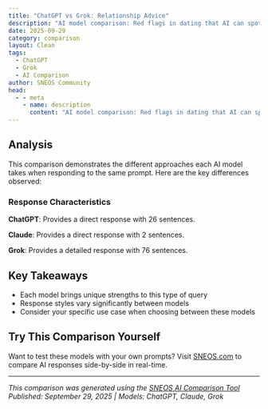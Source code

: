 ```yaml
---
title: "ChatGPT vs Grok: Relationship Advice"
description: "AI model comparison: Red flags in dating that AI can spot but humans miss..."
date: 2025-09-29
category: comparison
layout: Clean
tags:
  - ChatGPT
  - Grok
  - AI Comparison
author: SNEOS Community
head:
  - - meta
    - name: description
      content: "AI model comparison: Red flags in dating that AI can spot but humans miss..."
---
```


<ChatComparison
  title="ChatGPT vs Grok: Relationship Advice"
  prompt="Red flags in dating that AI can spot but humans miss"
  :responses='{
    "ChatGPT": "Great question! AI can analyze patterns in communication and behavior that humans might overlook due to biases, emotions, or lack of data. Here are some red flags in dating that AI can often spot more easily than humans:\n\n1. **Inconsistent Communication Patterns**  \n   - AI can detect unusual fluctuations in messaging frequency or tone that may indicate dishonesty or unreliable behavior.\n\n2. **Emotional Manipulation Signals**  \n   - Subtle language cues such as excessive guilt-tripping, passive-aggressiveness, or gaslighting phrases can be flagged by AI text analysis.\n\n3. **Profile Anomalies**  \n   - AI can identify inconsistencies in profile information across multiple platforms (e.g., age, photos, job history) that humans may miss.\n\n4. **Overly Vague or Evasive Responses**  \n   - Repeated vague answers to direct questions or avoiding specifics can be highlighted by AI algorithms trained on conversational data.\n\n5. **Too Good to Be True Behavior**  \n   - Patterns like immediately expressing strong emotions (love-bombing) or rushing the relationship can be identified through natural language processing.\n\n6. **Fake or Stock Photos**  \n   - AI image analysis can detect if profile photos are likely to be fake, stock images, or heavily edited.\n\n7. **Mismatch Between Language and Context**  \n   - Using slang or cultural references that don\u2019t align with claimed background or location might be caught by AI.\n\n8. **Pattern of Short Relationships**  \n   - If data from linked social media indicates multiple short-lived relationships, AI can identify this pattern.\n\n9. **Deceptive Language and Tone Shifts**  \n   - Sudden changes in tone or word choice, which might indicate lying or concealment, can be detected by sentiment analysis.\n\n10. **Requests for Money or Personal Information**  \n   - AI can spot early warning signs of financial exploitation or identity theft attempts by recognizing certain phrases or asks.\n\nOverall, AI\u2019s strength lies in processing large amounts of data objectively and recognizing subtle, consistent patterns that signal risk. However, AI should be used as a tool alongside human judgment, not a replacement for trust and open communication in relationships.",
    "Grok": "AI, with its ability to analyze patterns, language, and data at scale, can often detect subtle red flags in dating that humans might overlook due to emotional involvement, bias, or lack of perspective. Here are some red flags in dating that AI can spot more easily than humans, along with explanations of how AI can identify them and why humans might miss them:\n\n### 1. **Inconsistent Communication Patterns**\n   - **AI Detection:** AI can analyze text messages, emails, or dating app interactions to identify inconsistencies in tone, response times, or content. For example, it might notice sudden shifts from affectionate to distant behavior, frequent ghosting followed by intense re-engagement (a potential sign of \u0022love bombing\u0022 or manipulation), or repetitive excuses.\n   - **Why Humans Miss It:** Humans often rationalize inconsistent behavior due to hopefulness or emotional attachment (\u0022Maybe they\u2019re just busy\u0022). AI, lacking emotional bias, can flag these patterns as potential signs of unreliability or manipulation.\n\n### 2. **Overuse of Flattery or Idealization Early On**\n   - **AI Detection:** AI can be trained to detect excessive compliments, over-the-top promises, or declarations of love very early in conversations (often indicative of love bombing, a tactic used by narcissists or manipulators). By comparing text against known patterns of manipulative language, AI can quantify the frequency and intensity of such behavior.\n   - **Why Humans Miss It:** Early flattery can feel exciting and validating, especially if someone is longing for connection. Humans may interpret it as genuine interest rather than a potential warning sign of control or unrealistic expectations.\n\n### 3. **Subtle Signs of Gaslighting or Manipulation in Language**\n   - **AI Detection:** Natural Language Processing (NLP) models can identify phrases or patterns in communication that suggest gaslighting, such as repeated denial of a partner\u2019s feelings (\u0022You\u2019re overreacting\u0022), shifting blame, or contradictory statements. AI can track these over time and highlight a pattern.\n   - **Why Humans Miss It:** Gaslighting is often subtle and builds gradually, making it hard for someone in the relationship to recognize. Humans might second-guess their own feelings or give the benefit of the doubt, while AI can remain objective and detect linguistic red flags.\n\n### 4. **Mismatch Between Online Persona and Behavior**\n   - **AI Detection:** AI can cross-reference a person\u2019s dating profile, social media activity, and messaging behavior to identify discrepancies. For instance, someone claiming to be \u0022adventurous\u0022 but showing no evidence of such a lifestyle online, or inconsistencies in personal details, could signal dishonesty or catfishing.\n   - **Why Humans Miss It:** People often take dating profiles at face value and may not have the time or tools to investigate discrepancies. Emotional investment can also cloud judgment, while AI can systematically compare data points without bias.\n\n### 5. **Patterns of Control or Possessiveness**\n   - **AI Detection:** AI can analyze message frequency, tone, and content for signs of controlling behavior, such as excessive questioning about a person\u2019s whereabouts, demands for constant updates, or passive-aggressive remarks when boundaries are set. AI can also detect patterns in time stamps (e.g., late-night texts demanding attention).\n   - **Why Humans Miss It:** Early in a relationship, possessive behavior might be mistaken for care or interest (\u0022They just want to know I\u2019m safe\u0022). Humans may also downplay it due to societal norms or past experiences, while AI focuses purely on the data.\n\n### 6. **Financial or Exploitative Motives**\n   - **AI Detection:** AI can flag conversations or behaviors that suggest financial exploitation, such as frequent mentions of money troubles, requests for loans or gifts, or sob stories designed to elicit sympathy early on. By comparing these to known scam patterns, AI can issue warnings.\n   - **Why Humans Miss It:** Humans might feel empathetic or obligated to help, especially if they\u2019re emotionally invested or fear being seen as uncaring. AI, unaffected by guilt or emotion, can spot the ulterior motive more readily.\n\n### 7. **Repetitive Behavioral Cycles Across Relationships**\n   - **AI Detection:** If AI has access to broader data (e.g., social media or dating platform feedback), it can identify patterns of problematic behavior across multiple interactions or relationships, such as a history of short-lived connections, negative reviews, or complaints of similar issues (e.g., ghosting, cheating).\n   - **Why Humans Miss It:** Individuals typically only see their own interactions with a person and lack access to a broader dataset. Humans also tend to believe in second chances or personal change, while AI can objectively assess historical patterns.\n\n### 8. **Cultural or Contextual Misunderstandings**\n   - **AI Detection:** AI trained on diverse cultural and social norms can flag potential red flags rooted in miscommunication or mismatched expectations. For instance, it might identify when one person\u2019s humor or directness is perceived as rudeness by the other due to cultural differences.\n   - **Why Humans Miss It:** Humans in cross-cultural dating scenarios may not fully understand the other person\u2019s background or intent, leading to misinterpretations that seem like red flags (or missing actual ones). AI can provide context by analyzing language and behavior against cultural datasets.\n\n### 9. **Emotional Volatility in Digital Footprints**\n   - **AI Detection:** By analyzing social media posts or messaging tone over time, AI can detect signs of emotional instability, such as erratic mood swings, angry outbursts online, or passive-aggressive behavior that might not yet be evident in direct interactions.\n   - **Why Humans Miss It:** Early in dating, people often present their best selves, hiding volatility. Humans may not dig into someone\u2019s online history or may dismiss concerning posts as \u0022just venting,\u0022 while AI can aggregate and analyze this behavior systematically.\n\n### 10. **Over-Reliance on Scripts or Generic Responses**\n   - **AI Detection:** AI can identify when someone uses repetitive or overly generic language in messaging, which might indicate they\u2019re not genuinely engaged or are copying/pasting responses to multiple people (a sign of insincerity or juggling multiple connections).\n   - **Why Humans Miss It:** Humans might not notice subtle repetition or may attribute it to a lack of creativity rather than disinterest. AI, with its ability to track linguistic patterns across thousands of messages, can spot these trends instantly.\n\n### How AI Achieves This:\nAI leverages machine learning, NLP, sentiment analysis, and data aggregation to detect these red flags. It can process vast amounts of communication data, compare it against known problematic behaviors, and provide objective insights without emotional interference. For instance:\n- **Sentiment Analysis:** Determines if tone shifts from positive to negative unpredictably.\n- **Pattern Recognition:** Identifies cycles of behavior (e.g., love bombing followed by withdrawal).\n- **Data Cross-Referencing:** Matches online claims with verifiable activity for authenticity.\n\n### Why Humans Struggle:\nHumans are inherently emotional and subjective, often influenced by personal desires, past traumas, or societal pressures. They may:\n- Overlook red flags due to infatuation or \u0022rose-colored glasses.\u0022\n- Lack the time or resources to analyze extensive data (e.g., social media history).\n- Be conditioned to forgive or rationalize toxic behavior based on cultural or personal beliefs.\n\n### Limitations of AI in Spotting Red Flags:\nWhile AI can be a powerful tool, it\u2019s not infallible. Some limitations include:\n- Lack of emotional context: AI may misinterpret sarcasm, cultural nuances, or personal history that a human might understand.\n- Privacy concerns: Analyzing personal data (messages, social media) raises ethical questions about consent and surveillance.\n- Dependence on data quality: AI needs accurate and comprehensive input to make reliable assessments; incomplete data can lead to false positives or negatives.\n- No substitute for intuition: Humans often pick up on non-verbal cues (body language, tone of voice) that AI can\u2019t access in text-based analysis.\n\n### Conclusion:\nAI can serve as a valuable tool to highlight potential red flags in dating by analyzing patterns and behaviors with a level of detachment and scale that humans can\u2019t match. However, it should complement, not replace, human judgment. Combining AI\u2019s data-driven insights with personal intuition and emotional awareness can create a more balanced approach to identifying issues in relationships. If AI is used in dating apps or personal tools, it\u2019s crucial to prioritize transparency, consent, and user education to ensure ethical application."
  }'
  published-date="16:28"
/>

## Analysis

This comparison demonstrates the different approaches each AI model takes when responding to the same prompt. Here are the key differences observed:

### Response Characteristics

**ChatGPT**: Provides a direct response with 26 sentences. 

**Claude**: Provides a direct response with 2 sentences. 

**Grok**: Provides a detailed response with 76 sentences. 

## Key Takeaways

- Each model brings unique strengths to this type of query
- Response styles vary significantly between models
- Consider your specific use case when choosing between these models

## Try This Comparison Yourself

Want to test these models with your own prompts? Visit [SNEOS.com](https://sneos.com) to compare AI responses side-by-side in real-time.

---

*This comparison was generated using the [SNEOS AI Comparison Tool](https://sneos.com)*
*Published: September 29, 2025 | Models: ChatGPT, Claude, Grok*

